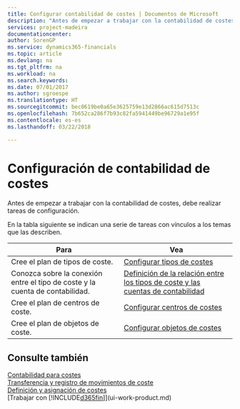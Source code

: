 ```yaml
---
title: Configurar contabilidad de costes | Documentos de Microsoft
description: "Antes de empezar a trabajar con la contabilidad de costes, debe realizar tareas de configuración."
services: project-madeira
documentationcenter: 
author: SorenGP
ms.service: dynamics365-financials
ms.topic: article
ms.devlang: na
ms.tgt_pltfrm: na
ms.workload: na
ms.search.keywords: 
ms.date: 07/01/2017
ms.author: sgroespe
ms.translationtype: HT
ms.sourcegitcommit: bec0619be0a65e3625759e13d2866ac615d7513c
ms.openlocfilehash: 7b652ca286f7b93c82fa5941449be96729a1e95f
ms.contentlocale: es-es
ms.lasthandoff: 03/22/2018

---
```

# <a name="setting-up-cost-accounting"></a>Configuración de contabilidad de costes
Antes de empezar a trabajar con la contabilidad de costes, debe realizar tareas de configuración.  

 En la tabla siguiente se indican una serie de tareas con vínculos a los temas que las describen.

|Para|Vea|  
|--------|---------|  
|Cree el plan de tipos de coste.|[Configurar tipos de costes](finance-how-to-set-up-cost-types.md)|  
|Conozca sobre la conexión entre el tipo de coste y la cuenta de contabilidad.|[Definición de la relación entre los tipos de coste y las cuentas de contabilidad](finance-defining-the-relationship-between-cost-types-and-general-ledger-accounts.md)|  
|Cree el plan de centros de coste.|[Configurar centros de costes](finance-how-to-set-up-cost-centers.md)|  
|Cree el plan de objetos de coste.|[Configurar objetos de costes](finance-how-to-set-up-cost-objects.md)|  

## <a name="see-also"></a>Consulte también  
[Contabilidad para costes](finance-manage-cost-accounting.md)  
[Transferencia y registro de movimientos de coste](finance-transfer-and-post-cost-entries.md)   
[Definición y asignación de costes](finance-define-and-allocate-costs.md)  
[Trabajar con [!INCLUDE[d365fin](includes/d365fin_md.md)]](ui-work-product.md)

